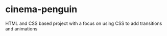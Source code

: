 # cinema-penguin
HTML and CSS based project with a focus on using CSS to add transitions and animations
